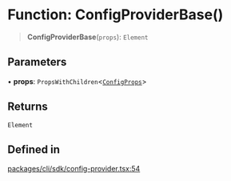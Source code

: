 # Function: ConfigProviderBase()

> **ConfigProviderBase**(`props`): `Element`

## Parameters

• **props**: `PropsWithChildren`\<[`ConfigProps`](../interfaces/ConfigProps.md)\>

## Returns

`Element`

## Defined in

[packages/cli/sdk/config-provider.tsx:54](https://github.com/andreisergiu98/baeta/blob/277f62f15bfdecc05d507a84e60b62e5bc08a747/packages/cli/sdk/config-provider.tsx#L54)
